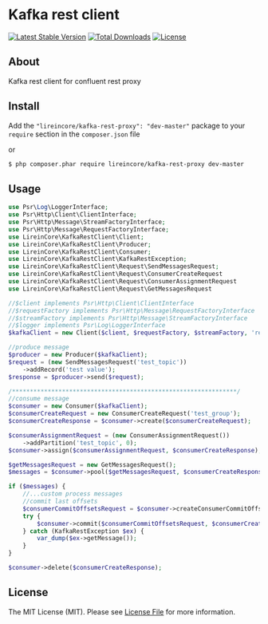 # Kafka rest client

[![Latest Stable Version](https://poser.pugx.org/lireincore/kafka-rest-client/v/stable)](https://packagist.org/packages/lireincore/kafka-rest-client)
[![Total Downloads](https://poser.pugx.org/lireincore/kafka-rest-client/downloads)](https://packagist.org/packages/lireincore/kafka-rest-client)
[![License](https://poser.pugx.org/lireincore/kafka-rest-client/license)](https://packagist.org/packages/lireincore/kafka-rest-client)

## About

Kafka rest client for confluent rest proxy

## Install

Add the `"lireincore/kafka-rest-proxy": "dev-master"` package to your `require` section in the `composer.json` file

or

``` bash
$ php composer.phar require lireincore/kafka-rest-proxy dev-master
```

## Usage

```php
use Psr\Log\LoggerInterface;
use Psr\Http\Client\ClientInterface;
use Psr\Http\Message\StreamFactoryInterface;
use Psr\Http\Message\RequestFactoryInterface;
use LireinCore\KafkaRestClient\Client;
use LireinCore\KafkaRestClient\Producer;
use LireinCore\KafkaRestClient\Consumer;
use LireinCore\KafkaRestClient\KafkaRestException;
use LireinCore\KafkaRestClient\Request\SendMessagesRequest;
use LireinCore\KafkaRestClient\Request\ConsumerCreateRequest
use LireinCore\KafkaRestClient\Request\ConsumerAssignmentRequest
use LireinCore\KafkaRestClient\Request\GetMessagesRequest

//$client implements Psr\Http\Client\ClientInterface
//$requestFactory implements Psr\Http\Message\RequestFactoryInterface
//$streamFactory implements Psr\Http\Message\StreamFactoryInterface
//$logger implements Psr\Log\LoggerInterface
$kafkaClient = new Client($client, $requestFactory, $streamFactory, 'rest-host:8082', null, $logger);

//produce message
$producer = new Producer($kafkaClient);
$request = (new SendMessagesRequest('test_topic'))
    ->addRecord('test value');
$response = $producer->send($request);

/***************************************************************/
//consume message
$consumer = new Consumer($kafkaClient);
$consumerCreateRequest = new ConsumerCreateRequest('test_group');
$consumerCreateResponse = $consumer->create($consumerCreateRequest);

$consumerAssignmentRequest = (new ConsumerAssignmentRequest())
    ->addPartition('test_topic', 0);
$consumer->assign($consumerAssignmentRequest, $consumerCreateResponse);

$getMessagesRequest = new GetMessagesRequest();
$messages = $consumer->pool($getMessagesRequest, $consumerCreateResponse);

if ($messages) {
    //...custom process messages
    //commit last offsets
    $consumerCommitOffsetsRequest = $consumer->createConsumerCommitOffsetsRequest($messages);
    try {
        $consumer->commit($consumerCommitOffsetsRequest, $consumerCreateResponse);
    } catch (KafkaRestException $ex) {
        var_dump($ex->getMessage());
    }
}

$consumer->delete($consumerCreateResponse);
```

## License

The MIT License (MIT). Please see [License File](LICENSE) for more information.